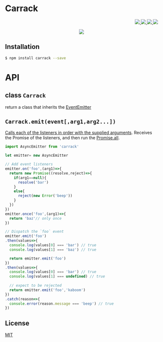 # Carrack

<p align="right">
  <a href="https://npmjs.org/package/carrack">
    <img src="https://img.shields.io/npm/v/carrack.svg?style=flat-square">
  </a>
  <a href="https://travis-ci.org/59naga/carrack">
    <img src="http://img.shields.io/travis/59naga/carrack.svg?style=flat-square">
  </a>
  <a href="https://codeclimate.com/github/59naga/carrack/coverage">
    <img src="https://img.shields.io/codeclimate/github/59naga/carrack.svg?style=flat-square">
  </a>
  <a href="https://codeclimate.com/github/59naga/carrack">
    <img src="https://img.shields.io/codeclimate/coverage/github/59naga/carrack.svg?style=flat-square">
  </a>
</p>

<p align="center">
  <a href="https://saucelabs.com/u/59798">
    <img src="http://soysauce.berabou.me/u/59798/carrack.svg">
  </a>
</p>

## Installation

```bash
$ npm install carrack --save
```

# API

## class `Carrack`

return a class that inherits the [EventEmitter](https://nodejs.org/api/events.html)

## `Carrack.emit(event[,arg1,arg2...])`

[Calls each of the listeners in order with the supplied arguments][1].
Receives the Promise of the listeners, and then run the [Promise.all][2].

[1]: https://nodejs.org/api/events.html#events_emitter_emit_event_arg1_arg2
[2]: https://developer.mozilla.org/en-US/docs/Web/JavaScript/Reference/Global_Objects/Promise/all

```js
import AsyncEmitter from 'carrack'

let emitter= new AsyncEmitter

// Add event listeners
emitter.on('foo',(arg1)=>{
  return new Promise((resolve,reject)=>{
    if(arg1==null){
      resolve('bar')
    }
    else{
      reject(new Error('beep'))
    }
  })
})
emitter.once('foo',(arg1)=>{
  return 'baz'// only once
})

// Dispatch the `foo` event
emitter.emit('foo')
.then(values=>{
  console.log(values[0] === 'bar') // true
  console.log(values[1] === 'baz') // true

  return emitter.emit('foo')
})
.then(values=>{
  console.log(values[0] === 'bar') // true
  console.log(values[1] === undefined) // true
  
  // expect to be rejected
  return emitter.emit('foo','kaboom')
})
.catch(reason=>{
  console.error(reason.message === 'beep') // true
})
```

License
---
[MIT](http://59naga.mit-license.org/)

